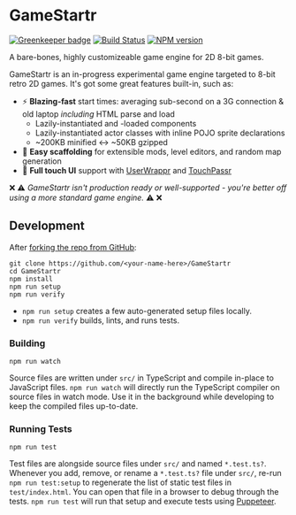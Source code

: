 <!-- {{Top}} -->
# GameStartr
[![Greenkeeper badge](https://badges.greenkeeper.io/FullScreenShenanigans/GameStartr.svg)](https://greenkeeper.io/)
[![Build Status](https://travis-ci.org/FullScreenShenanigans/GameStartr.svg?branch=master)](https://travis-ci.org/FullScreenShenanigans/GameStartr)
[![NPM version](https://badge.fury.io/js/gamestartr.svg)](http://badge.fury.io/js/gamestartr)

A bare-bones, highly customizeable game engine for 2D 8-bit games.
<!-- {{/Top}} -->

GameStartr is an in-progress experimental game engine targeted to 8-bit retro 2D games. 
It's got some great features built-in, such as:

* :zap: **Blazing-fast** start times: averaging sub-second on a 3G connection & old laptop _including_ HTML parse and load
    * Lazily-instantiated and -loaded components
    * Lazily-instantiated actor classes with inline POJO sprite declarations
    * ~200KB minified :left_right_arrow: ~50KB gzipped
* :wrench: **Easy scaffolding** for extensible mods, level editors, and random map generation
* :open_hands: **Full touch UI** support with [UserWrappr](https://github.com/FullScreenShenanigans/UserWrappr) and [TouchPassr](https://github.com/FullScreenShenanigans/TouchPassr) 

:x: :warning: _GameStartr isn't production ready or well-supported - you're better off using a more standard game engine._ :warning: :x:

<!-- {{Development}} -->
## Development

After [forking the repo from GitHub](https://help.github.com/articles/fork-a-repo/):

```
git clone https://github.com/<your-name-here>/GameStartr
cd GameStartr
npm install
npm run setup
npm run verify
```

* `npm run setup` creates a few auto-generated setup files locally.
* `npm run verify` builds, lints, and runs tests.

### Building

```shell
npm run watch
```

Source files are written under `src/` in TypeScript and compile in-place to JavaScript files.
`npm run watch` will directly run the TypeScript compiler on source files in watch mode.
Use it in the background while developing to keep the compiled files up-to-date.

### Running Tests

```shell
npm run test
```

Test files are alongside source files under `src/` and named `*.test.ts?`.
Whenever you add, remove, or rename a `*.test.ts?` file under `src/`, re-run `npm run test:setup` to regenerate the list of static test files in `test/index.html`.
You can open that file in a browser to debug through the tests.
`npm run test` will run that setup and execute tests using [Puppeteer](https://github.com/GoogleChrome/puppeteer).
<!-- {{/Development}} -->
